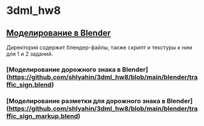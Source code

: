 # 3dml_hw8
## [Моделирование в Blender](https://github.com/shlyahin/3dml_hw8/tree/main/blender)
Директория содержит блендер-файлы, также скрипт и текстуры к ним для 1 и 2 заданий.
### [Моделирование дорожного знака в Blender] (https://github.com/shlyahin/3dml_hw8/blob/main/blender/traffic_sign.blend)
### [Моделирование разметки для дорожного знака в Blender] (https://github.com/shlyahin/3dml_hw8/blob/main/blender/traffic_sign_markup.blend)
